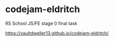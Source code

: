 # codejam-eldritch
RS School JS/FE stage 0 final task

https://vaultdweller13.github.io/codejam-eldritch/
